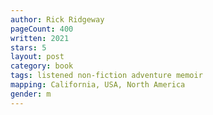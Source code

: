 ```yaml
---
author: Rick Ridgeway
pageCount: 400
written: 2021
stars: 5
layout: post
category: book
tags: listened non-fiction adventure memoir
mapping: California, USA, North America
gender: m
---
```

